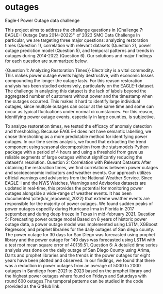 # outages
Eagle-I Power Outage data challenge

This project aims to address the challenge questions in 
{Challenge 7: EAGLE-I Outage Data 2014-2022}'' of 2023 SMC Data Challenge
In particular, we are targeting three major questions: analyzing restoration times (Question 1), correlation with relevant datasets (Question 2),  power outage prediction model  (Question 5), and temporal patterns and trends in outages during 2014-2022 (Question 6). 
Our solutions and major findings for each question are summarized below.

{Question 1: Analyzing Restoration Times}}
Electricity is a vital commodity. This makes power outage events highly destructive, with economic losses compounding the longer the outage lasts. For this reason restoration analysis has been studied extensively, particularly on the EAGLE-I dataset. The challenge in analyzing this dataset is the lack of labels beyond the aggregated number of customers without power and the timestamp when the outages occurred. This makes it hard to identify large individual outages, since multiple outages can occur at the same time and some can occur as typical fluctuations under normal circumstances.
For this reason, identifying power outage events, especially in large counties, is subjective. 

To analyze restoration times, we tested the efficacy of anomaly detection and thresholding. Because EAGLE-I does not have semantic labelling, we chose thresholding as a more predictable method for identifying power outages.
In our time series analysis, we found that extracting the trend component using seasonal decomposition from the statsmodels Python package with a period of 4 hours and using a threshold from  gave us reliable segments of large outages without significantly reducing the dataset's resolution.
Question 2: Correlation with Relevant Datasets
After obtaining the restoration times, we find correlations between power outages and socioeconomic indicators and weather events.
Our approach utilizes official warnings and advisories from the National Weather Service. Since EAGLE-I and the NWS Watches, Warnings and Advisories datasets are updated in real-time, this provides the potential for monitoring power outages alongside a wide-range of weather events. It has been documented \cite{kar_repowerd_2022} that extreme weather events are responsible for the majority of power outages. We found sudden peaks of power outages especilly during Hurricane Irma in Florida in 2017 september,and during deep freeze in Texas in mid-february 2021. 
Question 5: Forecasting power outage model
Based on 8 years of historic power outage data, a power outage model was implemented using LSTM, XGBoost Regressor, and prophet libraries for the daily outages of San diego county. The power outage for 30 days for San Diego was forecasted using prophet library and the power outage for 140 days was forecasted using LSTM with a test root mean square error  of 40139.51.
Question 6: A detailed time series analysis was done on the daily outage of San Diego County using Arima, Darts and prophet libraries and the trends in the power outages for eight years have been plotted and observed. In our findings, we found that there was a reduction in power outages  from an average of 5000 to 2000 outages in Sandiego from 2021 to 2023 based on the prophet library and the highest power outages where found on Fridays and Saturdays with round 600 outages.The temporal patterns can be studied in the code provided as the GitHub link.
